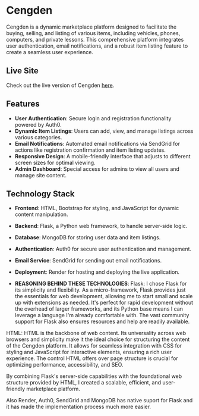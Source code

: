 # Cengden

Cengden is a dynamic marketplace platform designed to facilitate the buying, selling, and listing of various items, including vehicles, phones, computers, and private lessons. This comprehensive platform integrates user authentication, email notifications, and a robust item listing feature to create a seamless user experience.

## Live Site

Check out the live version of Cengden [here](https://cengden-e2gc.onrender.com).

## Features

- **User Authentication**: Secure login and registration functionality powered by Auth0.
- **Dynamic Item Listings**: Users can add, view, and manage listings across various categories.
- **Email Notifications**: Automated email notifications via SendGrid for actions like registration confirmation and item listing updates.
- **Responsive Design**: A mobile-friendly interface that adjusts to different screen sizes for optimal viewing.
- **Admin Dashboard**: Special access for admins to view all users and manage site content.


## Technology Stack

- **Frontend**: HTML, Bootstrap for styling, and JavaScript for dynamic content manipulation.
- **Backend**: Flask, a Python web framework, to handle server-side logic.
- **Database**: MongoDB for storing user data and item listings.
- **Authentication**: Auth0 for secure user authentication and management.
- **Email Service**: SendGrid for sending out email notifications.
- **Deployment**: Render for hosting and deploying the live application.

- **REASONING BEHIND THESE TECHNOLOGIES**:
Flask: I chose Flask for its simplicity and flexibility. As a micro-framework, Flask provides just the essentials for web development, allowing me to start small and scale up with extensions as needed. It's perfect for rapid development without the overhead of larger frameworks, and its Python base means I can leverage a language I'm already comfortable with. The vast community support for Flask also ensures resources and help are readily available.

HTML: HTML is the backbone of web content. Its universality across web browsers and simplicity make it the ideal choice for structuring the content of the Cengden platform. It allows for seamless integration with CSS for styling and JavaScript for interactive elements, ensuring a rich user experience. The control HTML offers over page structure is crucial for optimizing performance, accessibility, and SEO.

By combining Flask's server-side capabilities with the foundational web structure provided by HTML, I created a scalable, efficient, and user-friendly marketplace platform.

Also Render, Auth0, SendGrid and MongoDB has native suport for Flask and it has made the implementation process much more easier.







